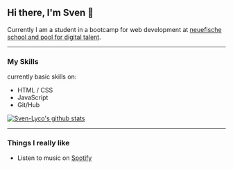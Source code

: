 ## Hi there, I'm Sven 👋

Currently I am a student in a bootcamp for web development at [neuefische school and pool for digital talent](https://www.neuefische.de/).

---------------
### My Skills
currently basic skills on:

- HTML / CSS
- JavaScript
- Git/Hub

[![Sven-Lyco's github stats](https://github-readme-stats.vercel.app/api?username=Sven-Lyco)](https://github.com/anuraghazra/github-readme-stats)

------------------------
### Things I really like
- Listen to music on [Spotify](https://open.spotify.com/user/31q5bs2ses7smz2ou5rppcc5okka?si=8f709c8396d1410d)


<!--
**Sven-Lyco/Sven-Lyco** is a ✨ _special_ ✨ repository because its `README.md` (this file) appears on your GitHub profile.

Here are some ideas to get you started:

- 🔭 I’m currently working on ...
- 🌱 I’m currently learning ...
- 👯 I’m looking to collaborate on ...
- 🤔 I’m looking for help with ...
- 💬 Ask me about ...
- 📫 How to reach me: ...
- 😄 Pronouns: ...
- ⚡ Fun fact: ...
-->
